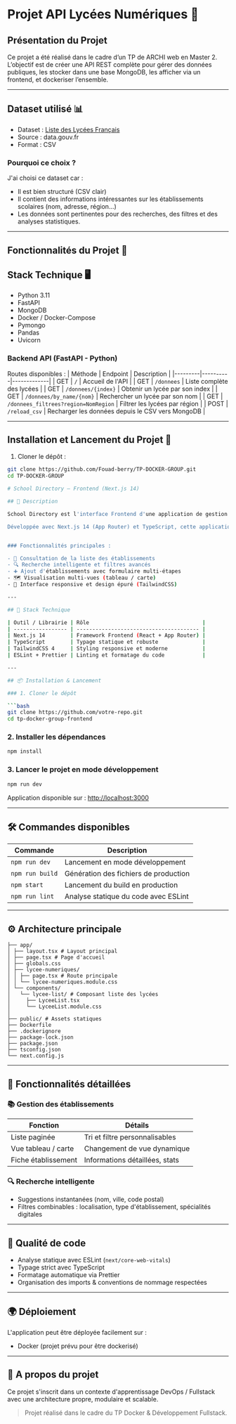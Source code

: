 # Projet API Lycées Numériques 🚀

## Présentation du Projet

Ce projet a été réalisé dans le cadre d’un TP de ARCHI web en Master 2.  
L’objectif est de créer une API REST complète pour gérer des données publiques, les stocker dans une base MongoDB, les afficher via un frontend, et dockeriser l’ensemble.

---

## Dataset utilisé 📊

- Dataset : [Liste des Lycées Français](https://www.data.gouv.fr/fr/datasets/lycees-francais/)  
- Source : data.gouv.fr  
- Format : CSV  

### Pourquoi ce choix ?
J'ai choisi ce dataset car :
- Il est bien structuré (CSV clair)
- Il contient des informations intéressantes sur les établissements scolaires (nom, adresse, région...)
- Les données sont pertinentes pour des recherches, des filtres et des analyses statistiques.

---

## Fonctionnalités du Projet 🎯

## Stack Technique 🖥️

- Python 3.11
- FastAPI
- MongoDB
- Docker / Docker-Compose
- Pymongo
- Pandas
- Uvicorn

### Backend API (FastAPI - Python)

Routes disponibles :
| Méthode | Endpoint | Description |
|---------|----------|-------------|
| GET     | `/` | Accueil de l'API |
| GET     | `/donnees` | Liste complète des lycées |
| GET     | `/donnees/{index}` | Obtenir un lycée par son index |
| GET     | `/donnees/by_name/{nom}` | Rechercher un lycée par son nom |
| GET     | `/donnees_filtrees?region=NomRegion` | Filtrer les lycées par région |
| POST    | `/reload_csv` | Recharger les données depuis le CSV vers MongoDB |

---

## Installation et Lancement du Projet 🚀

1. Cloner le dépôt :
```bash
git clone https://github.com/Fouad-berry/TP-DOCKER-GROUP.git
cd TP-DOCKER-GROUP

# School Directory – Frontend (Next.js 14)

## 📝 Description

School Directory est l'interface Frontend d'une application de gestion et de référencement d'établissements scolaires (écoles, lycées, CFA).

Développée avec Next.js 14 (App Router) et TypeScript, cette application propose une interface moderne, responsive et optimisée pour une expérience utilisateur fluide.


### Fonctionnalités principales :

- 📜 Consultation de la liste des établissements
- 🔍 Recherche intelligente et filtres avancés
- ➕ Ajout d'établissements avec formulaire multi-étapes
- 🗺️ Visualisation multi-vues (tableau / carte)
- 📱 Interface responsive et design épuré (TailwindCSS)

---

## 🚀 Stack Technique

| Outil / Librairie | Rôle                                    |
| ----------------- | --------------------------------------- |
| Next.js 14        | Framework Frontend (React + App Router) |
| TypeScript        | Typage statique et robuste              |
| TailwindCSS 4     | Styling responsive et moderne           |
| ESLint + Prettier | Linting et formatage du code            |

---

## 📦 Installation & Lancement

### 1. Cloner le dépôt

```bash
git clone https://github.com/votre-repo.git
cd tp-docker-group-frontend
```

### 2. Installer les dépendances

```bash
npm install
```

### 3. Lancer le projet en mode développement

```bash
npm run dev
```

Application disponible sur : [http://localhost:3000](http://localhost:3000)

---

## 🛠 Commandes disponibles

| Commande        | Description                           |
| --------------- | ------------------------------------- |
| `npm run dev`   | Lancement en mode développement       |
| `npm run build` | Génération des fichiers de production |
| `npm start`     | Lancement du build en production      |
| `npm run lint`  | Analyse statique du code avec ESLint  |

---

## ⚙️ Architecture principale

```
├── app/
│ ├── layout.tsx # Layout principal
│ ├── page.tsx # Page d'accueil
│ ├── globals.css
│ ├── lycee-numeriques/
│ │ ├── page.tsx # Route principale
│ │ └── lycee-numeriques.module.css
│ └── components/
│   └── lycee-list/ # Composant liste des lycées
│     ├── LyceeList.tsx
│     └── LyceeList.module.css
│
├── public/ # Assets statiques
├── Dockerfile
├── .dockerignore
├── package-lock.json
├── package.json
├── tsconfig.json
└── next.config.js
```

---

## 🧩 Fonctionnalités détaillées

### 📚 Gestion des établissements

| Fonction            | Détails                        |
| ------------------- | ------------------------------ |
| Liste paginée       | Tri et filtre personnalisables |
| Vue tableau / carte | Changement de vue dynamique    |
| Fiche établissement | Informations détaillées, stats |

### 🔍 Recherche intelligente

- Suggestions instantanées (nom, ville, code postal)
- Filtres combinables : localisation, type d'établissement, spécialités digitales

---

## 🧹 Qualité de code

- Analyse statique avec ESLint (`next/core-web-vitals`)
- Typage strict avec TypeScript
- Formatage automatique via Prettier
- Organisation des imports & conventions de nommage respectées

---

## 🌍 Déploiement

L'application peut être déployée facilement sur :

- Docker (projet prévu pour être dockerisé)

---

## 📄 A propos du projet

Ce projet s'inscrit dans un contexte d'apprentissage DevOps / Fullstack avec une architecture propre, modulaire et scalable.

> Projet réalisé dans le cadre du TP Docker & Développement Fullstack.
